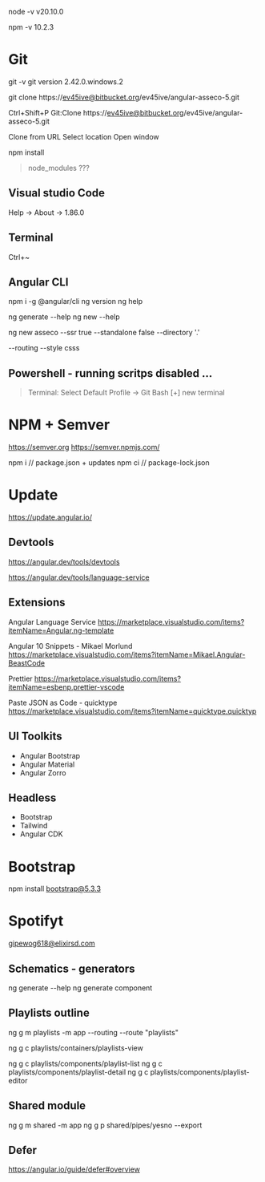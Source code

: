 node -v
v20.10.0

npm -v
10.2.3

# Git

git -v
git version 2.42.0.windows.2

git clone https://ev45ive@bitbucket.org/ev45ive/angular-asseco-5.git

Ctrl+Shift+P
Git:Clone
https://ev45ive@bitbucket.org/ev45ive/angular-asseco-5.git

Clone from URL
Select location
Open window

npm install

> node_modules ???

## Visual studio Code

Help -> About -> 1.86.0

## Terminal

Ctrl+~

## Angular CLI

npm i -g @angular/cli
ng version
ng help

ng generate --help
ng new --help

ng new asseco --ssr true --standalone false --directory '.'

--routing --style csss

## Powershell - running scritps disabled ...

> Terminal: Select Default Profile -> Git Bash
> [+] new terminal

# NPM + Semver

https://semver.org
https://semver.npmjs.com/

npm i // package.json + updates
npm ci // package-lock.json

# Update

https://update.angular.io/

## Devtools

https://angular.dev/tools/devtools

https://angular.dev/tools/language-service

## Extensions

Angular Language Service
https://marketplace.visualstudio.com/items?itemName=Angular.ng-template

Angular 10 Snippets - Mikael Morlund
https://marketplace.visualstudio.com/items?itemName=Mikael.Angular-BeastCode

Prettier
https://marketplace.visualstudio.com/items?itemName=esbenp.prettier-vscode

Paste JSON as Code - quicktype
https://marketplace.visualstudio.com/items?itemName=quicktype.quicktyp

## UI Toolkits

- Angular Bootstrap
- Angular Material
- Angular Zorro

## Headless

- Bootstrap
- Tailwind
- Angular CDK

# Bootstrap

npm install bootstrap@5.3.3

# Spotifyt

gipewog618@elixirsd.com

## Schematics - generators

ng generate --help
ng generate component

## Playlists outline

ng g m playlists -m app --routing --route "playlists"

ng g c playlists/containers/playlists-view

ng g c playlists/components/playlist-list
ng g c playlists/components/playlist-detail
ng g c playlists/components/playlist-editor


## Shared module 

ng g m shared -m app
ng g p shared/pipes/yesno --export 

## Defer
https://angular.io/guide/defer#overview